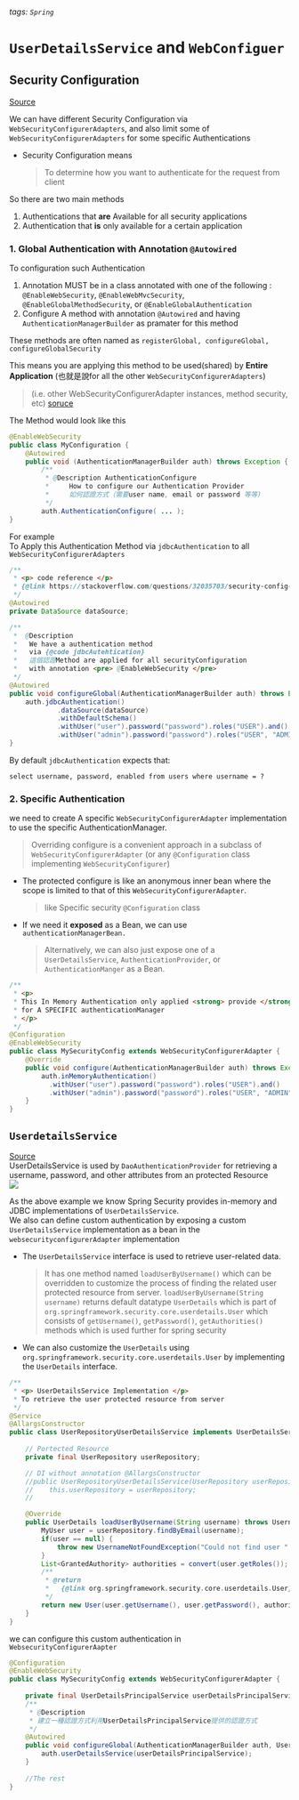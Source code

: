 ###### tags: `Spring`
# `UserDetailsService` and `WebConfiguer`

## Security Configuration

[Source](https://stackoverflow.com/questions/35218354/difference-between-registerglobal-configure-configureglobal-configureglo)


We can have different Security Configuration via `WebSecurityConfigurerAdapters`, and also limit some of `WebSecurityConfigurerAdapters` for some specific Authentications

- Security Configuration means
    > To determine how you want to authenticate for the request from client

So there are two main methods
1. Authentications that **are** Available for all security applications 
2. Authentication that **is** only available for a certain application 


### 1. Global Authentication with Annotation `@Autowired`

To configuration such Authentication
1. Annotation MUST be in a class annotated with one of the following : `@EnableWebSecurity`, `@EnableWebMvcSecurity`, `@EnableGlobalMethodSecurity`, or `@EnableGlobalAuthentication`
2. Configure A method with annotation `@Autowired` and having `AuthenticationManagerBuilder` as pramater for this method

These methods are often named as `registerGlobal, configureGlobal, configureGlobalSecurity`

This means you are applying this method to be used(shared) by **Entire Application** (也就是說for all the other `WebSecurityConfigurerAdapters`)  
> (i.e. other WebSecurityConfigurerAdapter instances, method security, etc) [soruce](https://github.com/spring-projects/spring-security/issues/4571)


The Method would look like this
```java
@EnableWebSecurity
public class MyConfiguration {
    @Autowired
    public void (AuthenticationManagerBuilder auth) throws Exception {
        /**
         * @Description AuthenticationConfigure
         *     How to configure our Authentication Provider
         *     如何認證方式（需要user name, email or password 等等)
         */
        auth.AuthenticationConfigure( ... );
}
```

For example  
To Apply this Authentication Method via `jdbcAuthentication` to all `WebSecurityConfigurerAdapters`

```java
/**
 * <p> code reference </p> 
 * {@link https://stackoverflow.com/questions/32035703/security-config-configureglobal}
 */
@Autowired
private DataSource dataSource;

/**
 *  @Description
 *   We have a authentication method
 *   via {@code jdbcAutehtication}
 *   這個認證Method are applied for all securityConfiguration 
 *   with annotation <pre> @EnableWebSecurity </pre>
 */
@Autowired
public void configureGlobal(AuthenticationManagerBuilder auth) throws Exception {
    auth.jdbcAuthentication()
            .dataSource(dataSource)
            .withDefaultSchema()
            .withUser("user").password("password").roles("USER").and()
            .withUser("admin").password("password").roles("USER", "ADMIN");
}
```
By default `jdbcAuthentication` expects that:
```sql=
select username, password, enabled from users where username = ?
```

### 2. Specific Authentication

we need to create A specific `WebSecurityConfigurerAdapter` implementation to use the specific AuthenticationManager.
> Overriding configure is a convenient approach in a subclass of `WebSecurityConfigurerAdapter` (or any `@Configuration` class implementing `WebSecurityConfigurer`)


- The protected configure is like an anonymous inner bean where the scope is limited to that of this `WebSecurityConfigurerAdapter`.
    > like Specific security `@Configuration` class
- If we need it **exposed** as a Bean, we can use `authenticationManagerBean.`
    > Alternatively, we can also just expose one of a `UserDetailsService`, `AuthenticationProvider`, or `AuthenticationManger` as a Bean.

```java
/**
 * <p> 
 * This In Memory Authentication only applied <strong> provide </strong> 
 * for A SPECIFIC authenticationManager 
 * </p>
 */
@Configuration
@EnableWebSecurity
public class MySecurityConfig extends WebSecurityConfigurerAdapter {
    @Override
    public void configure(AuthenticationManagerBuilder auth) throws Exception {
        auth.inMemoryAuthentication()
          .withUser("user").password("password").roles("USER").and()
          .withUser("admin").password("password").roles("USER", "ADMIN");
    }
}
```

## `UserdetailsService`
[Source](https://stackoverflow.com/questions/64526372/when-should-i-override-the-configureauthenticationmanagerbuilder-auth-from-spr)  
UserDetailsService is used by `DaoAuthenticationProvider` for retrieving a username, password, and other attributes from an protected Resource  
![](https://i.imgur.com/WnXq9Hy.png)  

As the above example we know Spring Security provides in-memory and JDBC implementations of `UserDetailsService`.  
We also can define custom authentication by exposing a custom `UserDetailsService` implementation as a bean in the `websecurityconfigurerAdapter` implementation  

- The `UserDetailsService` interface is used to retrieve user-related data. 
    > It has one method named `loadUserByUsername()` which can be overridden to customize the process of finding the related user protected resource from server. 
    > `loadUserByUsername(String username)` returns default datatype `UserDetails` which is part of `org.springframework.security.core.userdetails.User` which consists of `getUsername()`, `getPassword()`, `getAuthorities()` methods which is used further for spring security 
- We can also customize the `UserDetails` using `org.springframework.security.core.userdetails.User` by implementing the `UserDetails` interface.

```java
/**
 * <p> UserDetailsService Implementation </p>
 * To retrieve the user protected resource from server
 */
@Service
@AllargsConstructor
public class UserRepositoryUserDetailsService implements UserDetailsService {
    
    // Portected Resource
    private final UserRepository userRepository;

    // DI without annotation @AllargsConstructor
    //public UserRepositoryUserDetailsService(UserRepository userRepository) {
    //    this.userRepository = userRepository;
    //

    @Override
    public UserDetails loadUserByUsername(String username) throws UsernameNotFoundException {
        MyUser user = userRepository.findByEmail(username);
        if(user == null) {
            throw new UsernameNotFoundException("Could not find user " + username);
        }
        List<GrantedAuthority> authorities = convert(user.getRoles());
        /**
         * @return
         *   {@link org.springframework.security.core.userdetails.User}
         */
        return new User(user.getUsername(), user.getPassword(), authorities);
    }
}
```

we can configure this custom authentication in `WebsecurityConfigurerAapter`
```java
@Configuration
@EnableWebSecurity
public class MySecurityConfig extends WebSecurityConfigurerAdapter {
    
    private final UserDetailsPrincipalService userDetailsPrincipalService;
    /**
     * @Description
     * 建立一種認證方式利用UserDetailsPrincipalService提供的認證方式
     */
    @Autowired
    public void configureGlobal(AuthenticationManagerBuilder auth, UserDetailsPrincipalService userDetailsPrincipalService) throws Exception {
        auth.userDetailsService(userDetailsPrincipalService);
    }
    
    //The rest
}
```
